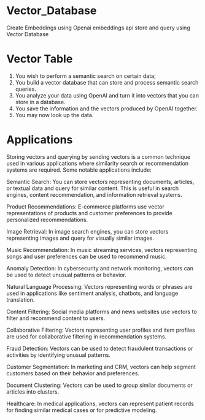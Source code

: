 # Vector_Database
Create Embeddings using Openai embeddings api 
store and query using Vector Database


# Vector Table
1) You wish to perform a semantic search on certain data;
2) You build a vector database that can store and process semantic search queries.
3) You analyze your data using OpenAI and turn it into vectors that you can store in a database.
4) You save the information and the vectors produced by OpenAI together.
5) You may now look up the data.

# Applications
Storing vectors and querying by sending vectors is a common technique used in various applications where similarity search or recommendation systems are required. Some notable applications include:

Semantic Search: You can store vectors representing documents, articles, or textual data and query for similar content. This is useful in search engines, content recommendation, and information retrieval systems.

Product Recommendations: E-commerce platforms use vector representations of products and customer preferences to provide personalized recommendations.

Image Retrieval: In image search engines, you can store vectors representing images and query for visually similar images.

Music Recommendation: In music streaming services, vectors representing songs and user preferences can be used to recommend music.

Anomaly Detection: In cybersecurity and network monitoring, vectors can be used to detect unusual patterns or behavior.

Natural Language Processing: Vectors representing words or phrases are used in applications like sentiment analysis, chatbots, and language translation.

Content Filtering: Social media platforms and news websites use vectors to filter and recommend content to users.

Collaborative Filtering: Vectors representing user profiles and item profiles are used for collaborative filtering in recommendation systems.

Fraud Detection: Vectors can be used to detect fraudulent transactions or activities by identifying unusual patterns.

Customer Segmentation: In marketing and CRM, vectors can help segment customers based on their behavior and preferences.

Document Clustering: Vectors can be used to group similar documents or articles into clusters.

Healthcare: In medical applications, vectors can represent patient records for finding similar medical cases or for predictive modeling.
